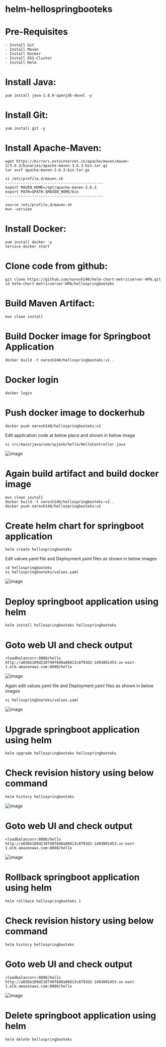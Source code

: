 # helm-hellospringbooteks

# Pre-Requisites
    - Install Git
    - Install Maven
    - Install Docker
    - Install EKS-Cluster
    - Install Helm
# Install Java:
    yum install java-1.8.0-openjdk-devel -y
# Install Git:
    yum install git -y
# Install Apache-Maven:
    wget https://mirrors.estointernet.in/apache/maven/maven-3/3.6.3/binaries/apache-maven-3.6.3-bin.tar.gz
    tar xvzf apache-maven-3.6.3-bin.tar.gz

    vi /etc/profile.d/maven.sh
    --------------------------------------------
    export MAVEN_HOME=/opt/apache-maven-3.6.3
    export PATH=$PATH:$MAVEN_HOME/bin
    --------------------------------------------

    source /etc/profile.d/maven.sh
    mvn -version
# Install Docker:
    yum install docker -y
    service docker start
# Clone code from github:
    git clone https://github.com/naresh240/helm-chart-metricserver-HPA.git
    cd helm-chart-metricserver-HPA/hellospringbooteks
# Build Maven Artifact:
    mvn clean install
# Build Docker image for Springboot Application
    docker build -t naresh240/hellospringbooteks:v1 .
# Docker login
    docker login
# Push docker image to dockerhub
    docker push naresh240/hellospringbooteks:v1
  Edit application code at below place and shown in below image
    
    vi src/main/java/com/spjenk/hello/HelloController.java
  ![image](https://user-images.githubusercontent.com/68885738/91663401-3c2af200-eb06-11ea-9ccf-58a02197d28e.png)
# Again build artifact and build docker image
    mvn clean install
    docker build -t naresh240/hellospringbooteks:v2 .
    docker push naresh240/hellospringbooteks:v2
# Create helm chart for springboot application
    helm create hellospringbooteks
  Edit values.yaml file and Deployment.yaml files as shown in below images
   
    cd hellospringbooteks   
    vi hellospringbooteks/values.yaml
  ![image](https://user-images.githubusercontent.com/68885738/91663508-db4fe980-eb06-11ea-9d58-37aac1ef24c2.png)
# Deploy springboot application using helm
    helm install hellospringbooteks hellospringbooteks
# Goto web UI and check output
    <loadbalancer>:8080/hello
    http://a03bb109d210749f680a06813c8793d2-1493801453.us-east-1.elb.amazonaws.com:8080/hello
  ![image](https://user-images.githubusercontent.com/68885738/91663839-eefc4f80-eb08-11ea-99a1-f9ae975a2a2b.png)
  
  Again edit values.yaml file and Deployment.yaml files as shown in below images
      
    vi hellospringbooteks/values.yaml
  ![image](https://user-images.githubusercontent.com/68885738/91663904-439fca80-eb09-11ea-8fac-c3ffdab920fd.png)
# Upgrade springboot application using helm
    helm upgrade hellospringbooteks hellospringbooteks
# Check revision history using below command
    helm history hellospringbooteks
  ![image](https://user-images.githubusercontent.com/68885738/91664021-fec86380-eb09-11ea-8dbf-4c5472487e86.png)
# Goto web UI and check output
    <loadbalancer>:8080/hello
    http://a03bb109d210749f680a06813c8793d2-1493801453.us-east-1.elb.amazonaws.com:8080/hello
  ![image](https://user-images.githubusercontent.com/68885738/91663996-d476a600-eb09-11ea-9a98-ba6f1b42cbe3.png)
# Rollback springboot application using helm
    helm rollback hellospringbooteks 1
# Check revision history using below command
    helm history hellospringbooteks
# Goto web UI and check output
    <loadbalancer>:8080/hello
    http://a03bb109d210749f680a06813c8793d2-1493801453.us-east-1.elb.amazonaws.com:8080/hello
  ![image](https://user-images.githubusercontent.com/68885738/91664062-46e78600-eb0a-11ea-80f9-b153413365f3.png)
# Delete springboot application using helm
    helm delete hellospringbooteks
